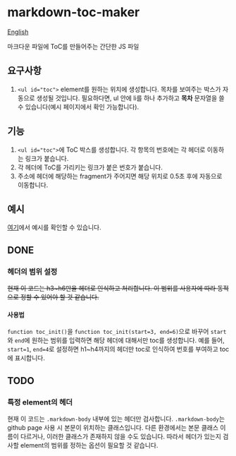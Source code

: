 # markdown-toc-maker

[English](https://github.com/Orb-H/markdown-toc-maker/blob/main/README_en.md)

마크다운 파일에 ToC를 만들어주는 간단한 JS 파일

## 요구사항

1. `<ul id="toc">` element를 원하는 위치에 생성합니다. 목차를 보여주는 박스가 자동으로 생성될 것입니다. 필요하다면, ul 안에 li를 하나 추가하고 **목차** 문자열을 쓸 수 있습니다(예시 페이지에서 확인 가능합니다).

## 기능

1. `<ul id="toc">`에 ToC 박스를 생성합니다. 각 항목의 번호에는 각 헤더로 이동하는 링크가 붙습니다.
1. 각 헤더에 ToC를 가리키는 링크가 붙은 번호가 붙습니다.
1. 주소에 헤더에 해당하는 fragment가 주어지면 해당 위치로 0.5초 후에 자동으로 이동합니다.

## 예시

[여기](https://orb-h.github.io/markdown-toc-maker/example)에서 예시를 확인할 수 있습니다.

## DONE

### 헤더의 범위 설정

~~현재 이 코드는 h3~h6만을 헤더로 인식하고 처리합니다. 이 범위를 사용자에 따라 동적으로 정할 수 있어야 할 것 같습니다.~~

#### 사용법

`function toc_init()`을 `function toc_init(start=3, end=6)`으로 바꾸어 `start`와 `end`에 원하는 범위를 입력하면 해당 헤더에 대해서만 toc를 생성합니다. 예를 들어, `start=1`, `end=4`로 설정하면 h1~h4까지의 헤더만 toc로 인식하여 번호를 부여하고 toc에 표시합니다.

## TODO

### 특정 element의 헤더

현재 이 코드는 `.markdown-body` 내부에 있는 헤더만 검사합니다. `.markdown-body`는 github page 사용 시 본문이 위치하는 클래스입니다. 다른 환경에서는 본문 클래스 이름이 다르거나, 이러한 클래스가 존재하지 않을 수도 있습니다. 따라서 헤더가 있는지 검사할 element의 범위를 정하는 옵션이 필요할 것 같습니다.